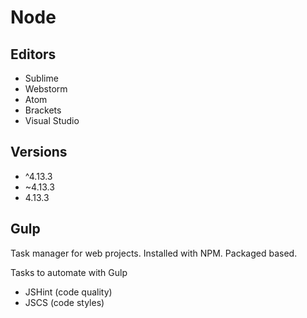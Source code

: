 # Node

## Editors

* Sublime
* Webstorm
* Atom
* Brackets
* Visual Studio

## Versions

* ^4.13.3
* ~4.13.3
* 4.13.3

## Gulp

Task manager for web projects. Installed with NPM. Packaged based.

Tasks to automate with Gulp

* JSHint (code quality)
* JSCS (code styles)